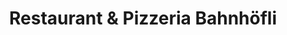 ---
title: "Restaurant & Pizzeria Bahnhöfli"
url: /niederbipp/restaurant-und-pizzeria-bahnhoefli/
---